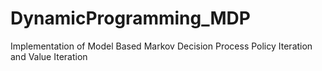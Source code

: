 # DynamicProgramming_MDP
Implementation of Model Based Markov Decision Process Policy Iteration and Value Iteration
